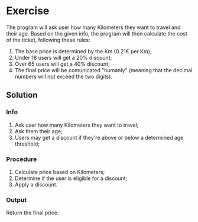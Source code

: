 # Exercise

The program will ask user how many Kilometers they want to travel and their age.
Based on the given info, the program will then calculate the cost of the ticket, following these rules:
1. The base price is determined by the Km (0.21€ per Km);
2. Under 18 users will get a 20% discount;
3. Over 65 users will get a 40% discount;
4. The final price will be comunicated "humanly" (meaning that the decimal numbers will not exceed the two digits).

## Solution

### Info

1. Ask user how many Kilometers they want to travel;
2. Ask them their age;
3. Users may get a discount if they're above or below a determined age threshold;

### Procedure

1. Calculate price based on Kilometers;
2. Determine if the user is eligible for a discount;
3. Apply a discount.

### Output

Return the final price.